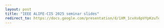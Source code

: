 ```yaml
---
layout: post
title: "IEEE ALIFE-CIS 2025 seminar slides"
redirect_to: https://docs.google.com/presentation/d/1XM_1cvXs6pVYpKzuTeSV8r_rLwNHncmAg3Jye4AjcjA2
---
```


